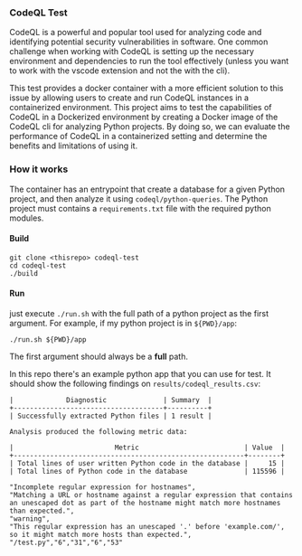 ### CodeQL Test

CodeQL is a powerful and popular tool used for analyzing code and identifying potential security vulnerabilities in software. One common challenge when working with CodeQL is setting up the necessary environment and dependencies to run the tool effectively (unless you want to work with the vscode extension and not the with the cli). 

This test provides a docker container with a more efficient solution to this issue by allowing users to create and run CodeQL instances in a containerized environment. This project aims to test the capabilities of CodeQL in a Dockerized environment by creating a Docker image of the CodeQL cli for analyzing Python projects. By doing so, we can evaluate the performance of CodeQL in a containerized setting and determine the benefits and limitations of using it.

### How it works

The container has an entrypoint that create a database for a given Python project, and then analyze it using `codeql/python-queries`. The Python project must contains a `requirements.txt` file with the required python modules.

#### Build
```shell
git clone <thisrepo> codeql-test
cd codeql-test
./build
```

#### Run
just execute `./run.sh` with the full path of a python project as the first argument. For example, if my python project is in `${PWD}/app`:
```shell
./run.sh ${PWD}/app
```

The first argument should always be a **full** path.

In this repo there's an example python app that you can use for test. It should show the following findings on `results/codeql_results.csv`:

```
|             Diagnostic              | Summary  |
+-------------------------------------+----------+
| Successfully extracted Python files | 1 result |

Analysis produced the following metric data:

|                         Metric                          | Value  |
+---------------------------------------------------------+--------+
| Total lines of user written Python code in the database |     15 |
| Total lines of Python code in the database              | 115596 |

"Incomplete regular expression for hostnames",
"Matching a URL or hostname against a regular expression that contains an unescaped dot as part of the hostname might match more hostnames than expected.",
"warning",
"This regular expression has an unescaped '.' before 'example.com/', so it might match more hosts than expected.",
"/test.py","6","31","6","53"
```
